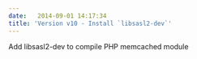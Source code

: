 ```yaml
---
date:   2014-09-01 14:17:34
title: 'Version v10 - Install `libsasl2-dev`'
---
```


Add libsasl2-dev to compile PHP memcached module

